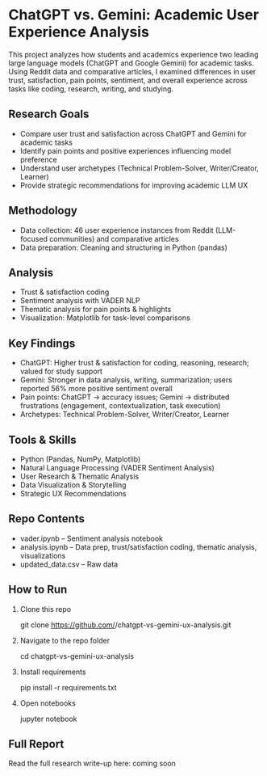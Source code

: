 # ChatGPT vs. Gemini: Academic User Experience Analysis

This project analyzes how students and academics experience two leading large language models (ChatGPT and Google Gemini) for academic tasks. Using Reddit data and comparative articles, I examined differences in user trust, satisfaction, pain points, sentiment, and overall experience across tasks like coding, research, writing, and studying.

## Research Goals

- Compare user trust and satisfaction across ChatGPT and Gemini for academic tasks
- Identify pain points and positive experiences influencing model preference
- Understand user archetypes (Technical Problem-Solver, Writer/Creator, Learner)
- Provide strategic recommendations for improving academic LLM UX

## Methodology

- Data collection: 46 user experience instances from Reddit (LLM-focused communities) and comparative articles
- Data preparation: Cleaning and structuring in Python (pandas)

## Analysis

- Trust & satisfaction coding
- Sentiment analysis with VADER NLP
- Thematic analysis for pain points & highlights
- Visualization: Matplotlib for task-level comparisons

## Key Findings

- ChatGPT: Higher trust & satisfaction for coding, reasoning, research; valued for study support
- Gemini: Stronger in data analysis, writing, summarization; users reported 56% more positive sentiment overall
- Pain points: ChatGPT → accuracy issues; Gemini → distributed frustrations (engagement, contextualization, task execution)
- Archetypes: Technical Problem-Solver, Writer/Creator, Learner

## Tools & Skills

- Python (Pandas, NumPy, Matplotlib)
- Natural Language Processing (VADER Sentiment Analysis)
- User Research & Thematic Analysis
- Data Visualization & Storytelling
- Strategic UX Recommendations

## Repo Contents

- vader.ipynb – Sentiment analysis notebook
- analysis.ipynb – Data prep, trust/satisfaction coding, thematic analysis, visualizations
- updated_data.csv – Raw data

## How to Run

1. Clone this repo

    git clone https://github.com/<your-username>/chatgpt-vs-gemini-ux-analysis.git
   
3. Navigate to the repo folder

    cd chatgpt-vs-gemini-ux-analysis

4. Install requirements

    pip install -r requirements.txt

5. Open notebooks

    jupyter notebook

## Full Report

Read the full research write-up here: coming soon
